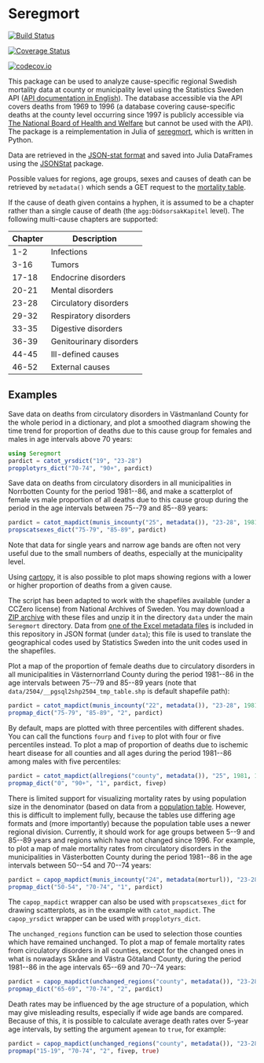 # Seregmort 

[![Build Status](https://travis-ci.org/klpn/Seregmort.jl.svg?branch=master)](https://travis-ci.org/klpn/Seregmort.jl)

[![Coverage Status](https://coveralls.io/repos/klpn/Seregmort.jl/badge.svg?branch=master&service=github)](https://coveralls.io/github/klpn/Seregmort.jl?branch=master)

[![codecov.io](http://codecov.io/github/klpn/Seregmort.jl/coverage.svg?branch=master)](http://codecov.io/github/klpn/Seregmort.jl?branch=master)

This package can be used to analyze cause-specific regional Swedish mortality
data at county or municipality level using the Statistics Sweden API ([API
documentation in
English](http://www.scb.se/Grupp/OmSCB/API/API-description.pdf)). The database
accessible via the API covers deaths from 1969 to 1996 (a database covering
cause-specific deaths at the county level occurring since 1997 is publicly
accessible via [The National Board of Health and
Welfare](http://www.socialstyrelsen.se/statistik/statistikdatabas/dodsorsaker)
but cannot be used with the API). The package is a reimplementation in Julia of
[seregmort](https://github.com/klpn/seregmort), which is written in Python.

Data are retrieved in the [JSON-stat format](http://json-stat.org/) and saved
into Julia DataFrames using the [JSONStat](https://github.com/klpn/JSONStat.jl)
package.

Possible values for regions, age groups, sexes and causes of death can be retrieved by `metadata()` which sends a GET request to the [mortality table](http://api.scb.se/OV0104/v1/doris/sv/ssd/START/HS/HS0301/DodaOrsak).

If the cause of death given contains a hyphen, it is assumed to be a chapter
rather than a single cause of death (the `agg:DödsorsakKapitel` level). The
following multi-cause chapters are supported:

| Chapter | Description
| ------- | -----------
| 1-2 | Infections
| 3-16 | Tumors
| 17-18 | Endocrine disorders
| 20-21 | Mental disorders
| 23-28 | Circulatory disorders
| 29-32 | Respiratory disorders
| 33-35 | Digestive disorders
| 36-39 | Genitourinary disorders
| 44-45 | Ill-defined causes
| 46-52 | External causes

## Examples
Save data on deaths from circulatory disorders in Västmanland County for the
whole period in a dictionary, and plot a smoothed diagram showing the time
trend for proportion of deaths due to this cause group for females and males in
age intervals above 70 years:

```julia
using Seregmort
pardict = catot_yrsdict("19", "23-28")
propplotyrs_dict("70-74", "90+", pardict)
```
Save data on deaths from circulatory disorders in all municipalities in
Norrbotten County for the period 1981--86, and make a scatterplot of female vs
male proportion of all deaths due to this cause group during the period in the
age intervals between 75--79 and 85--89 years: 
```julia
pardict = catot_mapdict(munis_incounty("25", metadata()), "23-28", 1981, 1986)
propscatsexes_dict("75-79", "85-89", pardict)
```
Note that data for single years and narrow age bands are often not very useful due to the small numbers of deaths, especially at the municipality level.

Using [cartopy](https://github.com/SciTools/cartopy), it is also possible to plot maps showing regions with a lower or higher proportion of deaths from a given cause. 

The script has been adapted to work with the shapefiles available (under a
CCZero license) from National Archives of Sweden. You may download a [ZIP
archive](http://riksarkivet.se/psi/NAD_Topografidata.zip) with these files and
unzip it in the directory `data` under the main `Seregmort` directory. Data from
[one of the Excel metadata files](http://riksarkivet.se/psi/g_units_names.xls)
is included in this repository in JSON format (under `data`); this file is used
to translate the geographical codes used by Statistics Sweden into the unit
codes used in the shapefiles.

Plot a map of the proportion of female deaths due to circulatory disorders in
all municipalities in Västernorrland County during the period 1981--86 in the
age intervals between 75--79 and 85--89 years (note that
`data/2504/__pgsql2shp2504_tmp_table.shp` is default shapefile path):
```julia
pardict = catot_mapdict(munis_incounty("22", metadata()), "23-28", 1981, 1986)
propmap_dict("75-79", "85-89", "2", pardict)
```

By default, maps are plotted with three percentiles with different shades. You
can call the functions `fourp` and `fivep` to plot with four or five
percentiles instead. To plot a map of proportion of deaths due to ischemic
heart disease for all counties and all ages during the period 1981--86 among
males with five percentiles:
```julia
pardict = catot_mapdict(allregions("county", metadata()), "25", 1981, 1986)
propmap_dict("0", "90+", "1", pardict, fivep)
```

There is limited support for visualizing mortality rates by using population
size in the denominator (based on data from a [population
table](http://api.scb.se/OV0104/v1/doris/sv/ssd/START/BE/BE0101/BE0101A/BefolkningNy).
However, this is difficult to implement fully, because the tables use differing
age formats and (more importantly) because the population table uses a newer
regional division. Currently, it should work for age groups between 5--9 and
85--89 years and regions which have not changed since 1996. For example, to
plot a map of male mortality rates from circulatory disorders in the municipalities
in Västerbotten County during the period 1981--86 in the age intervals between
50--54 and 70--74 years:
```julia
pardict = capop_mapdict(munis_incounty("24", metadata(morturl)), "23-28", 1981, 1986)
propmap_dict("50-54", "70-74", "1", pardict)
```

The `capop_mapdict` wrapper can also be used with `propscatsexes_dict` for drawing
scatterplots, as in the example with `catot_mapdict`. The `capop_yrsdict`
wrapper can be used with `propplotyrs_dict`.

The `unchanged_regions` function can be used to selection those counties which
have remained unchanged. To plot a map of female mortality rates from circulatory
disorders in all counties, except for the changed ones in what is nowadays
Skåne and Västra Götaland County, during the period 1981--86 in the age intervals
65--69 and 70--74 years:
```julia
pardict = capop_mapdict(unchanged_regions("county", metadata()), "23-28", 1981, 1986)
propmap_dict("65-69", "70-74", "2", pardict)
```

Death rates may be influenced by the age structure of a population, which may
give misleading results, especially if wide age bands are compared. Because of
this, it is possible to calculate average death rates over 5-year age
intervals, by setting the argument `agemean` to `true`, for example:
```julia
pardict = capop_mapdict(unchanged_regions("county", metadata()), "23-28", 1981, 1986)
propmap("15-19", "70-74", "2", fivep, true)
```
